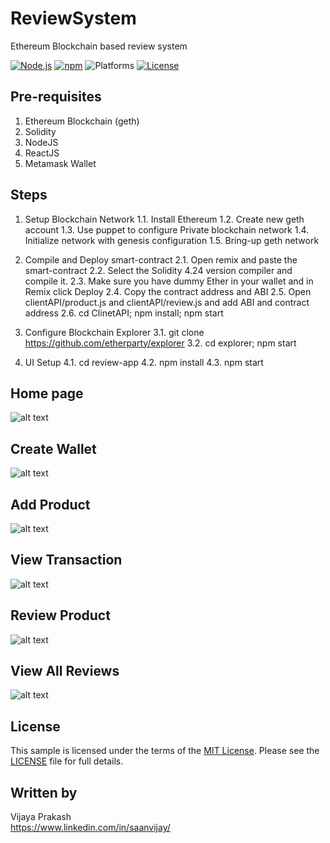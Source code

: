 # ReviewSystem
Ethereum Blockchain based review system

[![Node.js](https://img.shields.io/badge/Node.js-14.15.4-blue.svg)](https://nodejs.org/)
[![npm](https://img.shields.io/badge/npm-6.14.10-blue.svg)](https://www.npmjs.com/)
![Platforms](https://img.shields.io/badge/platform-osx%20%7C%20linux-lightgray.svg)
[![License](http://img.shields.io/:license-mit-blue.svg)](http://opensource.org/licenses/MIT)


## Pre-requisites
1. Ethereum Blockchain (geth)
2. Solidity
3. NodeJS 
4. ReactJS 
5. Metamask Wallet

## Steps
1. Setup Blockchain Network
    1.1. Install Ethereum 
    1.2. Create new geth account
    1.3. Use puppet to configure Private blockchain network
    1.4. Initialize network with genesis configuration
    1.5. Bring-up geth network

2. Compile and Deploy smart-contract
    2.1. Open remix and paste the smart-contract
    2.2. Select the Solidity 4.24 version compiler and compile it.
    2.3. Make sure you have dummy Ether in your wallet and in Remix click Deploy
    2.4. Copy the contract address and ABI
    2.5. Open clientAPI/product.js and clientAPI/review.js and add ABI and contract address
    2.6. cd ClinetAPI; npm install; npm start

3. Configure Blockchain Explorer
    3.1. git clone https://github.com/etherparty/explorer
    3.2. cd explorer; npm start

4. UI Setup
    4.1. cd review-app
    4.2. npm install
    4.3. npm start

## Home page
![alt text](https://github.com/saanvijay/ReviewSystem/blob/main/imgs/Home-Page.png)

## Create Wallet
![alt text](https://github.com/saanvijay/ReviewSystem/blob/main/imgs/Create-Wallet.png)

## Add Product
![alt text](https://github.com/saanvijay/ReviewSystem/blob/main/imgs/Add-Product.png)

## View Transaction
![alt text](https://github.com/saanvijay/ReviewSystem/blob/main/imgs/View-Transaction.png)

## Review Product
![alt text](https://github.com/saanvijay/ReviewSystem/blob/main/imgs/Review-Product.png)

## View All Reviews
![alt text](https://github.com/saanvijay/ReviewSystem/blob/main/imgs/View-AllReviews.png)

## License

This sample is licensed under the terms of the [MIT License](http://opensource.org/licenses/MIT). Please see the [LICENSE](LICENSE) file for full details.


## Written by

Vijaya Prakash<br />
https://www.linkedin.com/in/saanvijay/<br />